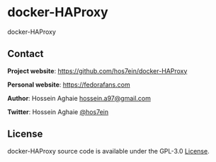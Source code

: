 # docker-HAProxy
docker-HAProxy




## Contact

**Project website**: https://github.com/hos7ein/docker-HAProxy

**Personal website**: https://fedorafans.com

**Author**: Hossein Aghaie <hossein.a97@gmail.com>

**Twitter**: Hossein Aghaie [@hos7ein](https://twitter.com/hos7ein)


## License

docker-HAProxy source code is available under the GPL-3.0 [License](/LICENSE).
